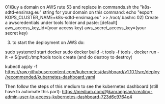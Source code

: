 01)Buy a domain on AWS rute 53 and replace in commands.sh the
"k8s-sdtd-ensimag.eu" string for your domain on this command:
echo "export KOPS_CLUSTER_NAME=k8s-sdtd-ensimag.eu" >> /root/.bashrc
02) Create a awscredentials under tools folder and  paste:
[default]
aws_access_key_id=(your access key)
aws_secret_access_key=(your secret key)

03) to start the deployment on AWS do:

sudo systemctl start docker
sudo docker build -t tools -f tools .
docker run -it -v $(pwd):/tmp/tools tools
create (and do destroy to destroy)

kubectl apply -f https://raw.githubusercontent.com/kubernetes/dashboard/v1.10.1/src/deploy/recommended/kubernetes-dashboard.yaml

Then follow the steps of this medium to see the kubernetes dashboard (still have to automate this part):
https://medium.com/@kanrangsan/creating-admin-user-to-access-kubernetes-dashboard-723d6c9764e4
